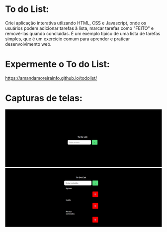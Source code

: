 # To do List:
Criei aplicação interativa utlizando HTML, CSS e Javascript, onde os usuários podem adicionar tarefas à lista, marcar tarefas como "FEITO" e removê-las quando concluídas. É um exemplo típico de uma lista de tarefas simples, que é um exercício comum para aprender e praticar desenvolvimento web.


# Expermente o To do List:
https://amandamoreirainfo.github.io/todolist/


# Capturas de telas:

<img src="assets/images/image_1.png" />
<img src="assets/images/image_2.png" />